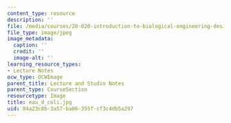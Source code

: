 ```yaml
---
content_type: resource
description: ''
file: /media/courses/20-020-introduction-to-biological-engineering-design-spring-2009/84a23c8b3a57ba06355fcf3c4db5a297_eau_d_coli.jpg
file_type: image/jpeg
image_metadata:
  caption: ''
  credit: ''
  image-alt: ''
learning_resource_types:
- Lecture Notes
ocw_type: OCWImage
parent_title: Lecture and Studio Notes
parent_type: CourseSection
resourcetype: Image
title: eau_d_coli.jpg
uid: 84a23c8b-3a57-ba06-355f-cf3c4db5a297
---
```

